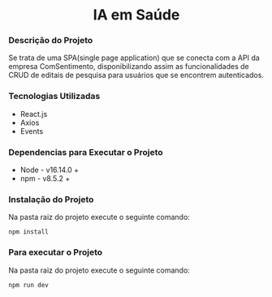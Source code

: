 <h1 align="center"> IA em Saúde </h1>

<h3> Descrição do Projeto </h3>

<p>Se trata de uma SPA(single page application) que se conecta com a API da empresa ComSentimento, disponibilizando assim as funcionalidades de CRUD de editais de 
pesquisa para usuários que se encontrem autenticados. </p>

<h3> Tecnologias Utilizadas </h3>
<ul>
  <li>React.js</li>
  <li>Axios</li>
  <li>Events</li>
</ul>

<h3> Dependencias para Executar o Projeto </h3>
<ul>
  <li>Node - v16.14.0 +</li>
  <li>npm - v8.5.2 +</li>
</ul>

<h3>Instalação do Projeto</h3>
<p>Na pasta raiz do projeto execute o seguinte comando:</p>

```
npm install
```

<h3>Para executar o Projeto</h3>
<p>Na pasta raiz do projeto execute o seguinte comando:</p>

```
npm run dev
```

